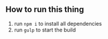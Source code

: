 ## How to run this thing

1. run `npm i` to install all dependencies
2. run `gulp` to start the build